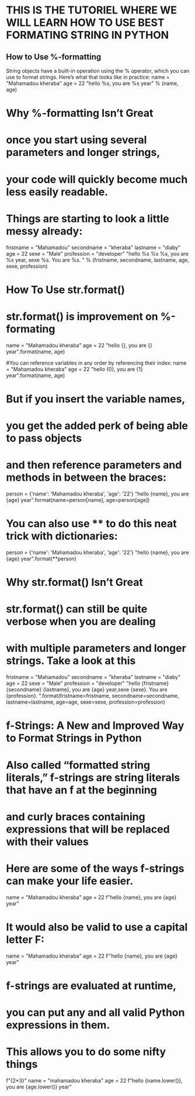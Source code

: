 # **THIS IS THE TUTORIEL WHERE WE WILL LEARN HOW TO USE BEST FORMATING STRING IN PYTHON**

## How to Use %-formatting

String objects have a built-in operation using the % operator, which you can use to format strings. Here’s what that looks like in practice:
    name = "Mahamadou kheraba"
    age  = 22
    "hello %s, you are %s year" % (name, age)

# Why %-formatting Isn’t Great
# once you start using several parameters and longer strings, 
# your code will quickly become much less easily readable. 
# Things are starting to look a little messy already:

fristname = "Mahamadou"
secondname = "kheraba"
lastname = "diaby"
age  = 22
sexe = "Male"
profession = "developer"
"hello %s %s %s, you are %s year, sexe %s. You are %s. " % (fristname, secondname, lastname, age, sexe, profession)

# How To Use str.format()
# str.format() is improvement on %-formating
name = "Mahamadou kheraba"
age  = 22
"hello {}, you are {} year".format(name, age)

#You can reference variables in any order by referencing their index:
name = "Mahamadou kheraba"
age  = 22
"hello {0}, you are {1} year".format(name, age)

# But if you insert the variable names, 
# you get the added perk of being able to pass objects 
# and then reference parameters and methods in between the braces:

person = {'name': 'Mahamadou kheraba', 'age': '22'}
"hello {name}, you are {age} year".format(name=person[name], age=person[age])

# You can also use ** to do this neat trick with dictionaries:
person = {'name': 'Mahamadou kheraba', 'age': '22'}
"hello {name}, you are {age} year".format(**person)

# Why str.format() Isn’t Great
# str.format() can still be quite verbose when you are dealing 
# with multiple parameters and longer strings. Take a look at this

fristname = "Mahamadou"
secondname = "kheraba"
lastname = "diaby"
age  = 22
sexe = "Male"
profession = "developer"
"hello {fristname} {secondname} {lastname}, you are {age} year,sexe {sexe}. You are {profession}. ".format(fristname=fristname, secondname=secondname, lastname=lastname, age=age, sexe=sexe, profession=profession)

# f-Strings: A New and Improved Way to Format Strings in Python

# Also called “formatted string literals,” f-strings are string literals that have an f at the beginning 
# and curly braces containing expressions that will be replaced with their values

# Here are some of the ways f-strings can make your life easier.
name = "Mahamadou kheraba"
age  = 22
f"hello {name}, you are {age} year"

# It would also be valid to use a capital letter F:
name = "Mahamadou kheraba"
age  = 22
F"hello {name}, you are {age} year"

# f-strings are evaluated at runtime, 
# you can put any and all valid Python expressions in them. 
# This allows you to do some nifty things
f"{2*3}"
name = "mahamadou kheraba"
age  = 22
f"hello {name.lower()}, you are {age.lower()} year"